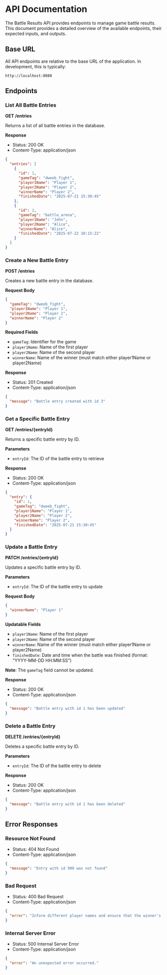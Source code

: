 # API Documentation

The Battle Results API provides endpoints to manage game battle results. This document provides a detailed overview of the available endpoints, their expected inputs, and outputs.

## Base URL

All API endpoints are relative to the base URL of the application. In development, this is typically:

```
http://localhost:8080
```

## Endpoints

### List All Battle Entries

**GET /entries**

Returns a list of all battle entries in the database.

**Response**

- Status: 200 OK
- Content-Type: application/json

```json
{
  "entries": [
    {
      "id": 1,
      "gameTag": "dweeb_fight",
      "player1Name": "Player 1",
      "player2Name": "Player 2",
      "winnerName": "Player 2",
      "finishedDate": "2025-07-21 15:30:45"
    },
    {
      "id": 2,
      "gameTag": "battle_arena",
      "player1Name": "John",
      "player2Name": "Alice",
      "winnerName": "Alice",
      "finishedDate": "2025-07-22 10:15:22"
    }
  ]
}
```

### Create a New Battle Entry

**POST /entries**

Creates a new battle entry in the database.

**Request Body**

```json
{
  "gameTag": "dweeb_fight",
  "player1Name": "Player 1",
  "player2Name": "Player 2",
  "winnerName": "Player 2"
}
```

**Required Fields**
- `gameTag`: Identifier for the game
- `player1Name`: Name of the first player
- `player2Name`: Name of the second player
- `winnerName`: Name of the winner (must match either player1Name or player2Name)

**Response**

- Status: 201 Created
- Content-Type: application/json

```json
{
  "message": "Battle entry created with id 3"
}
```

### Get a Specific Battle Entry

**GET /entries/{entryId}**

Returns a specific battle entry by ID.

**Parameters**
- `entryId`: The ID of the battle entry to retrieve

**Response**

- Status: 200 OK
- Content-Type: application/json

```json
{
  "entry": {
    "id": 1,
    "gameTag": "dweeb_fight",
    "player1Name": "Player 1",
    "player2Name": "Player 2",
    "winnerName": "Player 2",
    "finishedDate": "2025-07-21 15:30:45"
  }
}
```

### Update a Battle Entry

**PATCH /entries/{entryId}**

Updates a specific battle entry by ID.

**Parameters**
- `entryId`: The ID of the battle entry to update

**Request Body**

```json
{
  "winnerName": "Player 1"
}
```

**Updatable Fields**
- `player1Name`: Name of the first player
- `player2Name`: Name of the second player
- `winnerName`: Name of the winner (must match either player1Name or player2Name)
- `finishedDate`: Date and time when the battle was finished (format: "YYYY-MM-DD HH:MM:SS")

**Note**: The `gameTag` field cannot be updated.

**Response**

- Status: 200 OK
- Content-Type: application/json

```json
{
  "message": "Battle entry with id 1 has been updated"
}
```

### Delete a Battle Entry

**DELETE /entries/{entryId}**

Deletes a specific battle entry by ID.

**Parameters**
- `entryId`: The ID of the battle entry to delete

**Response**

- Status: 200 OK
- Content-Type: application/json

```json
{
  "message": "Battle entry with id 1 has been deleted"
}
```

## Error Responses

### Resource Not Found

- Status: 404 Not Found
- Content-Type: application/json

```json
{
  "message": "Entry with id 999 was not found"
}
```

### Bad Request

- Status: 400 Bad Request
- Content-Type: application/json

```json
{
  "error": "Inform different player names and ensure that the winner's name matches one of the player's names"
}
```

### Internal Server Error

- Status: 500 Internal Server Error
- Content-Type: application/json

```json
{
  "error": "An unexpected error occurred."
}
```
